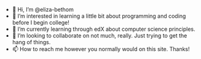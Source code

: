 - 👋 Hi, I’m @eliza-bethom
- 👀 I’m interested in learning a little bit about programming and coding before I begin college!
- 🌱 I’m currently learning through edX about computer science principles.
- 💞️ I’m looking to collaborate on not much, really. Just trying to get the hang of things.
- 📫 How to reach me however you normally would on this site. Thanks!

<!---
eliza-bethom/eliza-bethom is a ✨ special ✨ repository because its `README.md` (this file) appears on your GitHub profile.
You can click the Preview link to take a look at your changes.
--->
